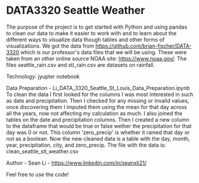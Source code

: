# DATA3320 Seattle Weather
The purpose of the project is to get started with Python and using pandas to clean our data to make it easier to work with
and to learn about the different ways to visualize data though tables and other forms of visualizations.
We got the data from https://github.com/brian-fischer/DATA-3320 which is our professor's data files that we will be using.
These were taken from an other online source NOAA site: https://www.noaa.gov/. The files seattle_rain.csv and stl_rain.csv are datasets on rainfall.  

Technology: jyupter notebook  

Data Preparation - Li_DATA_3320_Seattle_St_Louis_Data_Preparation.ipynb  
To clean the data I first looked for the columns I was most interested in such as date and precipitation.
Then I checked for any missing or invalid values, once discovering them I imputed them using the mean for that
day across all the years, now not affecting my calculation as much. I also joined the tables on the date and precipitation
columns. Then I created a new column to the dataframe that would be true or false wether the precipitation for that day was
0 or not. This column 'zero_precip' is whether it rained that day or not as a boolean. Now the new cleaned data is a table with the day, month, year, precipitation, city, and zero_precip. The file with the data is: clean_seattle_stl_weather.csv

Author - Sean Li - https://www.linkedin.com/in/seanxli21/  

Feel free to use the code!

